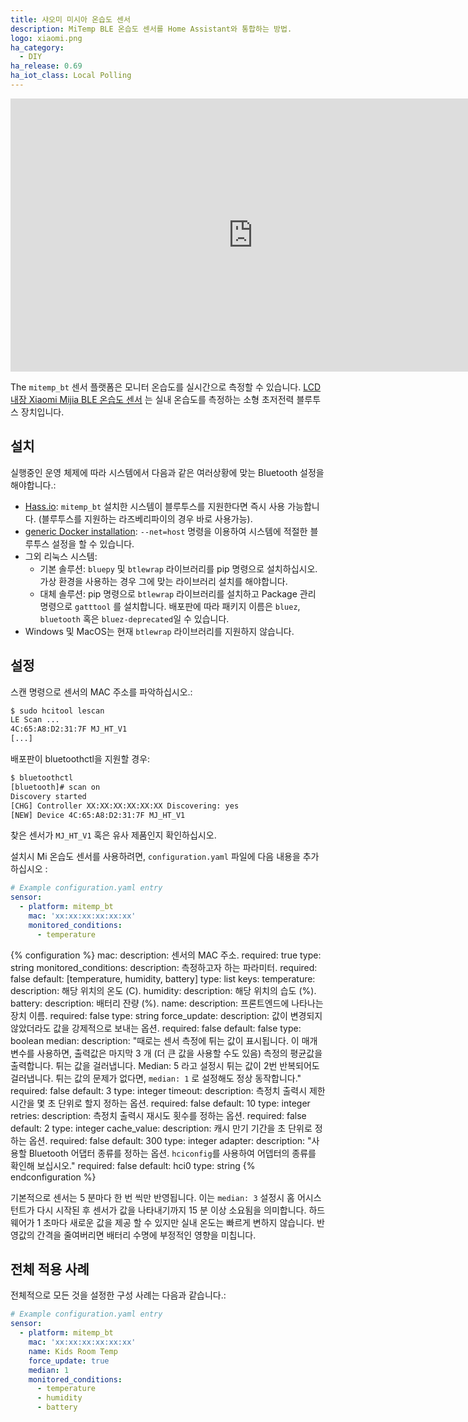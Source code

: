 ```yaml
---
title: 샤오미 미시아 온습도 센서
description: MiTemp BLE 온습도 센서를 Home Assistant와 통합하는 방법.
logo: xiaomi.png
ha_category:
  - DIY
ha_release: 0.69
ha_iot_class: Local Polling
---
```


<div class='videoWrapper'>
<iframe width="776" height="437" src="https://www.youtube.com/embed/RtJpx8BZvMw" frameborder="0" allow="accelerometer; autoplay; encrypted-media; gyroscope; picture-in-picture" allowfullscreen></iframe>
</div>

The `mitemp_bt` 센서 플랫폼은 모니터 온습도를 실시간으로 측정할 수 있습니다.  [LCD 내장 Xiaomi Mijia BLE 온습도 센서](https://www.amazon.com/Temperature-Humidity-Xiaomi-Bluetooth-Screen-Remote/dp/B079L6N6PC) 는 실내 온습도를 측정하는 소형 초저전력 블루투스 장치입니다. 

## 설치

실행중인 운영 체제에 따라 시스템에서 다음과 같은 여러상황에 맞는 Bluetooth 설정을 해야합니다.:

- [Hass.io](/hassio/installation/): `mitemp_bt` 설치한 시스템이 블루투스를 지원한다면 즉시 사용 가능합니다. (블루투스를 지원하는 라즈베리파이의 경우 바로 사용가능).
- [generic Docker installation](/docs/installation/docker/): `--net=host` 명령을 이용하여 시스템에 적절한 블루투스 설정을 할 수 있습니다.
- 그외 리눅스 시스템:
  - 기본 솔루션: `bluepy` 및 `btlewrap` 라이브러리를 pip 명령으로 설치하십시오. 가상 환경을 사용하는 경우 그에 맞는 라이브러리 설치를 해야합니다.
  - 대체 솔루션: pip 명령으로 `btlewrap` 라이브러리를 설치하고 Package 관리 명령으로 `gatttool` 를 설치합니다. 배포판에 따라 패키지 이름은 `bluez`, `bluetooth` 혹은 `bluez-deprecated`일 수 있습니다.
- Windows 및 MacOS는 현재 `btlewrap` 라이브러리를 지원하지 않습니다. 

## 설정

스캔 명령으로 센서의 MAC 주소를 파악하십시오.:

```bash
$ sudo hcitool lescan
LE Scan ...
4C:65:A8:D2:31:7F MJ_HT_V1
[...]
```

배포판이 bluetoothctl을 지원할 경우:

```bash
$ bluetoothctl
[bluetooth]# scan on
Discovery started
[CHG] Controller XX:XX:XX:XX:XX:XX Discovering: yes
[NEW] Device 4C:65:A8:D2:31:7F MJ_HT_V1
```

찾은 센서가 `MJ_HT_V1` 혹은 유사 제품인지 확인하십시오. 

설치시 Mi 온습도 센서를 사용하려면,  `configuration.yaml` 파일에 다음 내용을 추가하십시오 :

```yaml
# Example configuration.yaml entry
sensor:
  - platform: mitemp_bt
    mac: 'xx:xx:xx:xx:xx:xx'
    monitored_conditions:
      - temperature
```

{% configuration %}
mac:
  description: 센서의 MAC 주소.
  required: true
  type: string
monitored_conditions:
  description: 측정하고자 하는 파라미터.
  required: false
  default: [temperature, humidity, battery]
  type: list
  keys:
    temperature:
      description: 해당 위치의 온도 (C).
    humidity:
      description: 해당 위치의 습도 (%).
    battery:
      description: 배터리 잔량 (%).
name:
  description: 프론트엔드에 나타나는 장치 이름.
  required: false
  type: string
force_update:
  description: 값이 변경되지 않았더라도 값을 강제적으로 보내는 옵션.
  required: false
  default: false
  type: boolean
median:
  description: "때로는 센서 측정에 튀는 값이 표시됩니다. 이 매개 변수를 사용하면, 출력값은 마지막 3 개 (더 큰 값을 사용할 수도 있음) 측정의 평균값을 출력합니다. 튀는 값을 걸러냅니다. Median: 5 라고 설정시 튀는 값이 2번 반복되어도 걸러냅니다. 튀는 값의 문제가 없다면, `median: 1` 로 설정해도 정상 동작합니다."
  required: false
  default: 3
  type: integer
timeout:
  description: 측정치 출력시 제한 시간을 몇 초 단위로 할지 정하는 옵션.
  required: false
  default: 10
  type: integer
retries:
  description: 측정치 출력시 재시도 횟수를 정하는 옵션.
  required: false
  default: 2
  type: integer
cache_value:
  description: 캐시 만기 기간을 초 단위로 정하는 옵션.
  required: false
  default: 300
  type: integer
adapter:
  description: "사용할 Bluetooth 어댑터 종류를 정하는 옵션. `hciconfig`를 사용하여 어뎁터의 종류를 확인해 보십시오."
  required: false
  default: hci0
  type: string
{% endconfiguration %}

기본적으로 센서는 5 분마다 한 번 씩만 반영됩니다. 이는 `median: 3` 설정시 홈 어시스턴트가 다시 시작된 후 센서가 값을 나타내기까지 15 분 이상 소요됨을 의미합니다. 하드웨어가 1 초마다 새로운 값을 제공 할 수 있지만 실내 온도는 빠르게 변하지 않습니다. 반영값의 간격을 줄여버리면 배터리 수명에 부정적인 영향을 미칩니다.

## 전체 적용 사례

전체적으로 모든 것을 설정한 구성 사례는 다음과 같습니다.:

```yaml
# Example configuration.yaml entry
sensor:
  - platform: mitemp_bt
    mac: 'xx:xx:xx:xx:xx:xx'
    name: Kids Room Temp
    force_update: true
    median: 1
    monitored_conditions:
      - temperature
      - humidity
      - battery
```
